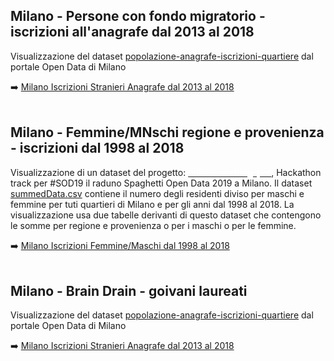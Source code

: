 ## Milano - Persone con fondo migratorio - iscrizioni all'anagrafe dal 2013 al 2018 

Visualizzazione del dataset <a href="http://dati.comune.milano.it/dataset/ds331-popolazione-anagrafe-iscrizioni-quartiere" target="_blank">popolazione-anagrafe-iscrizioni-quartiere</a> dal portale Open Data di Milano

:arrow_right: [Milano Iscrizioni Stranieri Anagrafe dal 2013 al 2018](http://explore.ixmaps.com?project=https://raw.githubusercontent.com/gjrichter/viz/master/Milano/ixmaps_project_Milano_Anagrafe_Iscrizioni_per_Quartiere_fiori.json)
<br><br>


## Milano - Femmine/MNschi regione e provenienza - iscrizioni dal 1998 al 2018

Visualizzazione di un dataset del progetto: <a href="https://github.com/spaghetti-open-data/-milano-melting-pot/" target="_blank"><b><span style="color:#ffffff">milano-melting-pot</span></b></a>, Hackathon track per #SOD19 il raduno Spaghetti Open Data 2019 a Milano. Il dataset <a href="https://github.com/spaghetti-open-data/-milano-melting-pot/blob/master/dati/summedData.csv">summedData.csv</a> contiene il numero degli residenti diviso per maschi e femmine per tuti quartieri di Milano e per gli anni dal 1998 al 2018. La visualizzazione usa due tabelle derivanti di questo dataset che contengono le somme per regione e provenienza o per i maschi o per le femmine.

:arrow_right: [Milano Iscrizioni Femmine/Maschi dal 1998 al 2018](https://gjrichter.github.io/viz/Milano/stranieri_FM_2001_2018_dark.html)
<br><br>


## Milano - Brain Drain - goivani laureati 

Visualizzazione del dataset <a href="http://dati.comune.milano.it/dataset/ds331-popolazione-anagrafe-iscrizioni-quartiere" target="_blank">popolazione-anagrafe-iscrizioni-quartiere</a> dal portale Open Data di Milano

:arrow_right: [Milano Iscrizioni Stranieri Anagrafe dal 2013 al 2018](http://explore.ixmaps.com?project=https://raw.githubusercontent.com/gjrichter/viz/master/Milano/ixmaps_project_Brain-Drain-Milano_2003-2018.json)
<br><br>



